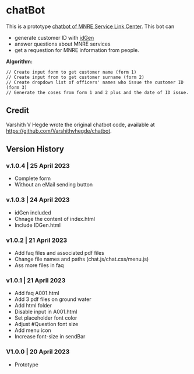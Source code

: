 # chatBot
This is a prototype [chatbot of MNRE Service Link Center](https://kietpawpan.github.io/chatBot/). 
This bot can
- generate customer ID with [idGen](https://kietpawpan.github.io/chatBot/IDGen.html)
- answer questions about MNRE services
- get a requestion for MNRE information from people.

__Algorithm:__
```
// Create input form to get customer name (form 1)
// Create input from to get customer surname (form 2)
// Create dropdown list of officers' names who issue the customer ID (form 3)
// Generate the coses from form 1 and 2 plus and the date of ID issue.
```

## Credit
Varshith V Hegde wrote the original chatbot code, available at https://github.com/Varshithvhegde/chatbot.

## Version History 
### v.1.0.4 | 25 April 2023
- Complete form
- Without an eMail sending button

### v.1.0.3 | 24 April 2023
- idGen included
- Chnage the content of index.html 
- Include IDGen.html

### v1.0.2 | 21 April 2023
- Add faq files and associated pdf files
- Change file names and paths (chat.js/chat.css/menu.js) 
- Ass more files in faq

### v1.0.1 | 21 April 2023
- Add faq A001.html
- Add 3 pdf files on ground water
- Add html folder
- Disable input in A001.html
- Set placeholder font color
- Adjust #Question font size
- Add menu icon
- Increase font-size in sendBar

### V1.0.0 | 20 April 2023
- Prototype

